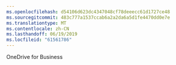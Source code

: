 ```yaml
---
ms.openlocfilehash: d54106d623dc4347048cf78deeecc61d1727ce48
ms.sourcegitcommit: 483c777a1537ccab6a2a2da6a5d1fe4470dd0e7e
ms.translationtype: MT
ms.contentlocale: zh-CN
ms.lasthandoff: 06/19/2019
ms.locfileid: "61561786"
---
```

OneDrive for Business